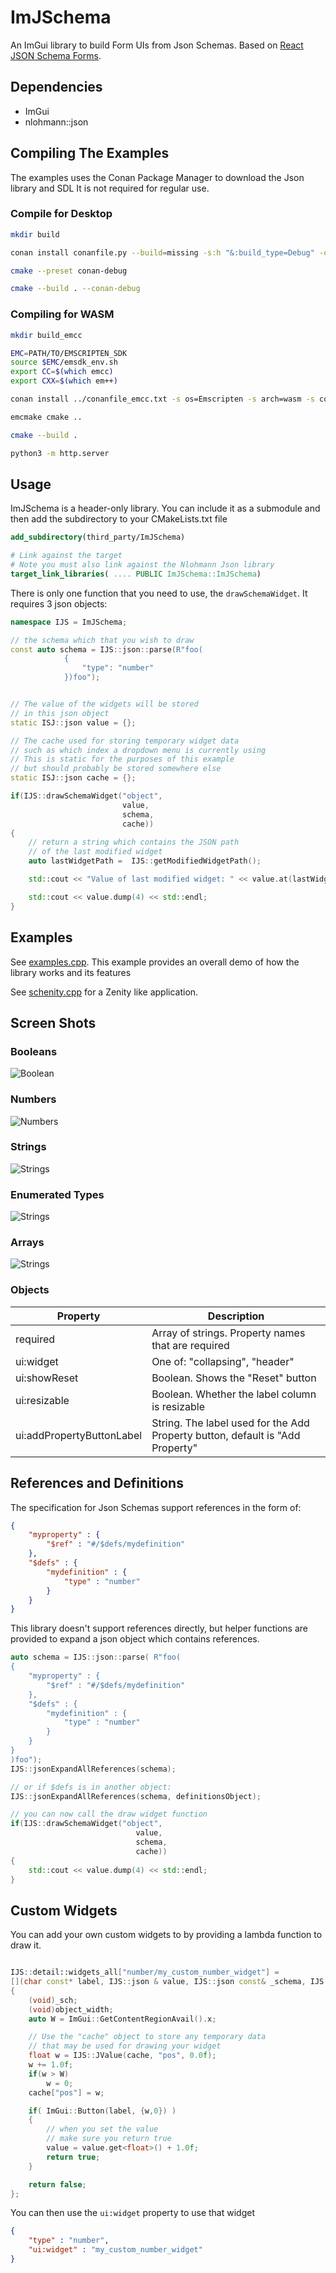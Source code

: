 # ImJSchema 

An ImGui library to build Form UIs from Json Schemas. Based on [React JSON Schema Forms](https://rjsf-team.github.io/react-jsonschema-form/).


## Dependencies

* ImGui
* nlohmann::json

## Compiling The Examples

The examples uses the Conan Package Manager to download the Json library and SDL
It is not required for regular use.

### Compile for Desktop

```bash
mkdir build

conan install conanfile.py --build=missing -s:h "&:build_type=Debug" -of build

cmake --preset conan-debug

cmake --build . --conan-debug

```

### Compiling for WASM


```bash
mkdir build_emcc

EMC=PATH/TO/EMSCRIPTEN_SDK
source $EMC/emsdk_env.sh 
export CC=$(which emcc)
export CXX=$(which em++)

conan install ../conanfile_emcc.txt -s os=Emscripten -s arch=wasm -s compiler=clang -s compiler.version=17

emcmake cmake .. 

cmake --build .

python3 -m http.server
```

## Usage 

ImJSchema is a header-only library. You can include it as a submodule and then add the subdirectory to your CMakeLists.txt file

```cmake
add_subdirectory(third_party/ImJSchema)

# Link against the target
# Note you must also link against the Nlohmann Json library
target_link_libraries( .... PUBLIC ImJSchema::ImJSchema)
```

There is only one function that you need to use, the `drawSchemaWidget`. 
It requires 3 json objects:


```c++
namespace IJS = ImJSchema;

// the schema which that you wish to draw
const auto schema = IJS::json::parse(R"foo(
            {
                "type": "number"
            })foo");


// The value of the widgets will be stored
// in this json object
static ISJ::json value = {};

// The cache used for storing temporary widget data
// such as which index a dropdown menu is currently using
// This is static for the purposes of this example
// but should probably be stored somewhere else
static ISJ::json cache = {};

if(IJS::drawSchemaWidget("object",
                         value,
                         schema,
                         cache))
{
    // return a string which contains the JSON path
    // of the last modified widget
    auto lastWidgetPath =  IJS::getModifiedWidgetPath();

    std::cout << "Value of last modified widget: " << value.at(lastWidgetPath) << std::endl;

    std::cout << value.dump(4) << std::endl;
}
```

## Examples 

See [examples.cpp](example.cpp). This example provides an overall demo of how the 
library works and its features

See [schenity.cpp](schenity.cpp) for a Zenity like application.

## Screen Shots

### Booleans
![Boolean](img/booleans.png)

### Numbers
![Numbers](img/numbers.png)

### Strings
![Strings](img/strings.png)

### Enumerated Types
![Strings](img/enums.png)

### Arrays
![Strings](img/arrays.png)


### Objects

| Property      | Description  | 
| ----------    | --- | 
| required      | Array of strings. Property names that are required  | 
| ui:widget     | One of: "collapsing", "header"  | 
| ui:showReset  | Boolean. Shows the "Reset" button  | 
| ui:resizable  | Boolean. Whether the label column is resizable  | 
| ui:addPropertyButtonLabel  | String. The label used for the Add Property button, default is "Add Property"  | 


## References and Definitions

The specification for Json Schemas support references in the form of:

```json
{
    "myproperty" : {
        "$ref" : "#/$defs/mydefinition"
    },
    "$defs" : {
        "mydefinition" : {
            "type" : "number"
        }
    }
}
```

This library doesn't support references directly, but helper functions are provided to 
expand a json object which contains references.

```c++
auto schema = IJS::json::parse( R"foo(
{
    "myproperty" : {
        "$ref" : "#/$defs/mydefinition"
    },
    "$defs" : {
        "mydefinition" : {
            "type" : "number"
        }
    }
}
)foo");
IJS::jsonExpandAllReferences(schema);

// or if $defs is in another object:
IJS::jsonExpandAllReferences(schema, definitionsObject);

// you can now call the draw widget function
if(IJS::drawSchemaWidget("object",
                            value,
                            schema,
                            cache))
{
    std::cout << value.dump(4) << std::endl;
}
```

## Custom Widgets

You can add your own custom widgets to by providing a lambda function to draw it.

```c++

IJS::detail::widgets_all["number/my_custom_number_widget"] =
[](char const* label, IJS::json & value, IJS::json const& _schema, IJS::json & _cache, float object_width) -> bool
{
    (void)_sch;
    (void)object_width;
    auto W = ImGui::GetContentRegionAvail().x;

    // Use the "cache" object to store any temporary data
    // that may be used for drawing your widget
    float w = IJS::JValue(cache, "pos", 0.0f);
    w += 1.0f;
    if(w > W)
        w = 0;
    cache["pos"] = w;

    if( ImGui::Button(label, {w,0}) )
    {
        // when you set the value
        // make sure you return true
        value = value.get<float>() + 1.0f;
        return true;
    }

    return false;
};

```

You can then use the `ui:widget` property to use that widget

```json
{
    "type" : "number",
    "ui:widget" : "my_custom_number_widget"
}
```


